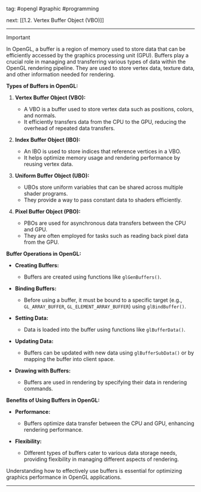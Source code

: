 tag: #opengl #graphic #programming 

next: [[1.2. Vertex Buffer Object (VBO)]]

---
> [!important]
> In OpenGL, a buffer is a region of memory used to store data that can be efficiently accessed by the graphics processing unit (GPU). Buffers play a crucial role in managing and transferring various types of data within the OpenGL rendering pipeline. They are used to store vertex data, texture data, and other information needed for rendering.

**Types of Buffers in OpenGL:**

1. **Vertex Buffer Object (VBO):**
    - A VBO is a buffer used to store vertex data such as positions, colors, and normals.
    - It efficiently transfers data from the CPU to the GPU, reducing the overhead of repeated data transfers.
	
2. **Index Buffer Object (IBO):**
    - An IBO is used to store indices that reference vertices in a VBO.
    - It helps optimize memory usage and rendering performance by reusing vertex data.
	
3. **Uniform Buffer Object (UBO):**
    - UBOs store uniform variables that can be shared across multiple shader programs.
    - They provide a way to pass constant data to shaders efficiently.
	
4. **Pixel Buffer Object (PBO):**
    - PBOs are used for asynchronous data transfers between the CPU and GPU.
    - They are often employed for tasks such as reading back pixel data from the GPU.
	

**Buffer Operations in OpenGL:**

- **Creating Buffers:**
    - Buffers are created using functions like `glGenBuffers()`.
	
- **Binding Buffers:**
    - Before using a buffer, it must be bound to a specific target (e.g., `GL_ARRAY_BUFFER`, `GL_ELEMENT_ARRAY_BUFFER`) using `glBindBuffer()`.
	
- **Setting Data:**
    - Data is loaded into the buffer using functions like `glBufferData()`.
	
- **Updating Data:**
    - Buffers can be updated with new data using `glBufferSubData()` or by mapping the buffer into client space.
	
- **Drawing with Buffers:**
    - Buffers are used in rendering by specifying their data in rendering commands.
	

**Benefits of Using Buffers in OpenGL:**

- **Performance:**
    - Buffers optimize data transfer between the CPU and GPU, enhancing rendering performance.
	
- **Flexibility:**
    - Different types of buffers cater to various data storage needs, providing flexibility in managing different aspects of rendering.
	

Understanding how to effectively use buffers is essential for optimizing graphics performance in OpenGL applications.

--- 